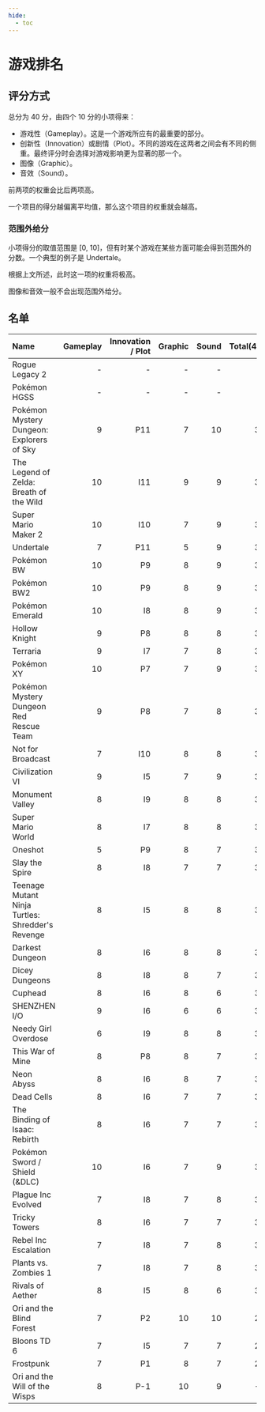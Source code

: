 ```yaml
---
hide:
  - toc
---
```


# 游戏排名

## 评分方式

总分为 40 分，由四个 10 分的小项得来：

- 游戏性（Gameplay）。这是一个游戏所应有的最重要的部分。
- 创新性（Innovation）或剧情（Plot）。不同的游戏在这两者之间会有不同的侧重。最终评分时会选择对游戏影响更为显著的那一个。
- 图像（Graphic）。
- 音效（Sound）。

前两项的权重会比后两项高。

一个项目的得分越偏离平均值，那么这个项目的权重就会越高。

### 范围外给分

小项得分的取值范围是 [0, 10]，但有时某个游戏在某些方面可能会得到范围外的分数。一个典型的例子是 Undertale。

根据上文所述，此时这一项的权重将极高。

图像和音效一般不会出现范围外给分。

## 名单

|Name|Gameplay|Innovation / Plot|Graphic|Sound|Total(40)|Status|
|:--|--:|--:|--:|--:|--:|--:|
|Rogue Legacy 2|-|-|-|-|-|Pending|
|Pokémon HGSS|-|-|-|-|-|Pending|
|Pokémon Mystery Dungeon: Explorers of Sky|9|P11|7|10|39|Rated|
|The Legend of Zelda: Breath of the Wild|10|I11|9|9|39|Pending|
|Super Mario Maker 2|10|I10|7|9|38|Rated|
|Undertale|7|P11|5|9|38|Rated|
|Pokémon BW|10|P9|8|9|37|Rated|
|Pokémon BW2|10|P9|8|9|37|Rated|
|Pokémon Emerald|10|I8|8|9|36|Rated|
|Hollow Knight|9|P8|8|8|36|Rated|
|Terraria|9|I7|7|8|36|Pending|
|Pokémon XY|10|P7|7|9|35|Rated|
|Pokémon Mystery Dungeon Red Rescue Team|9|P8|7|8|35|Rated|
|Not for Broadcast|7|I10|8|8|35|Rated|
|Civilization VI|9|I5|7|9|34|Pending|
|Monument Valley|8|I9|8|8|34|Rated|
|Super Mario World|8|I7|8|8|34|Rated|
|Oneshot|5|P9|8|7|34|Rated|
|Slay the Spire|8|I8|7|7|34|Pending|
|Teenage Mutant Ninja Turtles: Shredder's Revenge|8|I5|8|8|34|Pending|
|Darkest Dungeon|8|I6|8|8|32|Rated|
|Dicey Dungeons|8|I8|8|7|32|Rated|
|Cuphead|8|I6|8|6|32|Rated|
|SHENZHEN I/O|9|I6|6|6|32|Pending|
|Needy Girl Overdose|6|I9|8|8|31|Pending|
|This War of Mine|8|P8|8|7|31|Rated|
|Neon Abyss|8|I6|8|7|31|Pending|
|Dead Cells|8|I6|7|7|31|Pending|
|The Binding of Isaac: Rebirth|8|I6|7|7|31|Pending|
|Pokémon Sword / Shield (&DLC)|10|I6|7|9|30|Rated|
|Plague Inc Evolved|7|I8|7|8|30|Rated|
|Tricky Towers|8|I6|7|7|30|Rated|
|Rebel Inc Escalation|7|I8|7|8|30|Pending|
|Plants vs. Zombies 1|7|I8|7|8|30|Rated|
|Rivals of Aether|8|I5|8|6|30|Rated|
|Ori and the Blind Forest|7|P2|10|10|29|Rated|
|Bloons TD 6|7|I5|7|7|29|Pending|
|Frostpunk|7|P1|8|7|25|Rated|
|Ori and the Will of the Wisps|8|P-1|10|9|-6|Rated|
